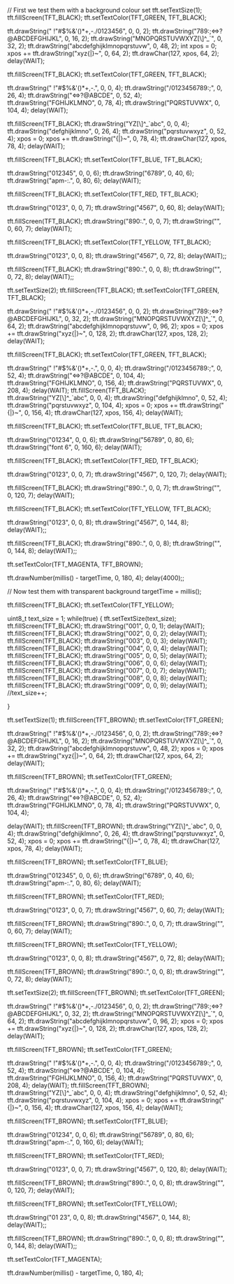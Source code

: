 
  // First we test them with a background colour set
  tft.setTextSize(1);
  tft.fillScreen(TFT_BLACK);
  tft.setTextColor(TFT_GREEN, TFT_BLACK);

  tft.drawString(" !\"#$%&'()*+,-./0123456", 0, 0, 2);
  tft.drawString("789:;<=>?@ABCDEFGHIJKL", 0, 16, 2);
  tft.drawString("MNOPQRSTUVWXYZ[\\]^_`", 0, 32, 2);
  tft.drawString("abcdefghijklmnopqrstuvw", 0, 48, 2);
  int xpos = 0;
  xpos += tft.drawString("xyz{|}~", 0, 64, 2);
  tft.drawChar(127, xpos, 64, 2);
  delay(WAIT);

  tft.fillScreen(TFT_BLACK);
  tft.setTextColor(TFT_GREEN, TFT_BLACK);

  tft.drawString(" !\"#$%&'()*+,-.", 0, 0, 4);
  tft.drawString("/0123456789:;", 0, 26, 4);
  tft.drawString("<=>?@ABCDE", 0, 52, 4);
  tft.drawString("FGHIJKLMNO", 0, 78, 4);
  tft.drawString("PQRSTUVWX", 0, 104, 4);
  delay(WAIT);

  tft.fillScreen(TFT_BLACK);
  tft.drawString("YZ[\\]^_`abc", 0, 0, 4);
  tft.drawString("defghijklmno", 0, 26, 4);
  tft.drawString("pqrstuvwxyz", 0, 52, 4);
  xpos = 0;
  xpos += tft.drawString("{|}~", 0, 78, 4);
  tft.drawChar(127, xpos, 78, 4);
  delay(WAIT);

  tft.fillScreen(TFT_BLACK);
  tft.setTextColor(TFT_BLUE, TFT_BLACK);

  tft.drawString("012345", 0, 0, 6);
  tft.drawString("6789", 0, 40, 6);
  tft.drawString("apm-:.", 0, 80, 6);
  delay(WAIT);

  tft.fillScreen(TFT_BLACK);
  tft.setTextColor(TFT_RED, TFT_BLACK);

  tft.drawString("0123", 0, 0, 7);
  tft.drawString("4567", 0, 60, 8);
  delay(WAIT);

  tft.fillScreen(TFT_BLACK);
  tft.drawString("890:.", 0, 0, 7);
  tft.drawString("", 0, 60, 7);
  delay(WAIT);

  tft.fillScreen(TFT_BLACK);
  tft.setTextColor(TFT_YELLOW, TFT_BLACK);

  tft.drawString("0123", 0, 0, 8);
  tft.drawString("4567", 0, 72, 8);
  delay(WAIT);;

  tft.fillScreen(TFT_BLACK);
  tft.drawString("890:.", 0, 0, 8);
  tft.drawString("", 0, 72, 8);
  delay(WAIT);;

  tft.setTextSize(2);
  tft.fillScreen(TFT_BLACK);
  tft.setTextColor(TFT_GREEN, TFT_BLACK);

  tft.drawString(" !\"#$%&'()*+,-./0123456", 0, 0, 2);
  tft.drawString("789:;<=>?@ABCDEFGHIJKL", 0, 32, 2);
  tft.drawString("MNOPQRSTUVWXYZ[\\]^_`", 0, 64, 2);
  tft.drawString("abcdefghijklmnopqrstuvw", 0, 96, 2);
  xpos = 0;
  xpos += tft.drawString("xyz{|}~", 0, 128, 2);
  tft.drawChar(127, xpos, 128, 2);
  delay(WAIT);

  tft.fillScreen(TFT_BLACK);
  tft.setTextColor(TFT_GREEN, TFT_BLACK);

  tft.drawString(" !\"#$%&'()*+,-.", 0, 0, 4);
  tft.drawString("/0123456789:;", 0, 52, 4);
  tft.drawString("<=>?@ABCDE", 0, 104, 4);
  tft.drawString("FGHIJKLMNO", 0, 156, 4);
  tft.drawString("PQRSTUVWX", 0, 208, 4);
  delay(WAIT);
  tft.fillScreen(TFT_BLACK);
  tft.drawString("YZ[\\]^_`abc", 0, 0, 4);
  tft.drawString("defghijklmno", 0, 52, 4);
  tft.drawString("pqrstuvwxyz", 0, 104, 4);
  xpos = 0;
  xpos += tft.drawString("{|}~", 0, 156, 4);
  tft.drawChar(127, xpos, 156, 4);
  delay(WAIT);

  tft.fillScreen(TFT_BLACK);
  tft.setTextColor(TFT_BLUE, TFT_BLACK);

  tft.drawString("01234", 0, 0, 6);
  tft.drawString("56789", 0, 80, 6);
  tft.drawString("font 6", 0, 160, 6);
  delay(WAIT);

  tft.fillScreen(TFT_BLACK);
  tft.setTextColor(TFT_RED, TFT_BLACK);

  tft.drawString("0123", 0, 0, 7);
  tft.drawString("4567", 0, 120, 7);
  delay(WAIT);

  tft.fillScreen(TFT_BLACK);
  tft.drawString("890:.", 0, 0, 7);
  tft.drawString("", 0, 120, 7);
  delay(WAIT);

  tft.fillScreen(TFT_BLACK);
  tft.setTextColor(TFT_YELLOW, TFT_BLACK);

  tft.drawString("0123", 0, 0, 8);
  tft.drawString("4567", 0, 144, 8);
  delay(WAIT);;

  tft.fillScreen(TFT_BLACK);
  tft.drawString("890:.", 0, 0, 8);
  tft.drawString("", 0, 144, 8);
  delay(WAIT);;

  tft.setTextColor(TFT_MAGENTA, TFT_BROWN);

  tft.drawNumber(millis() - targetTime, 0, 180, 4);
  delay(4000);;

  // Now test them with transparent background
  targetTime = millis();

  tft.fillScreen(TFT_BLACK);
  tft.setTextColor(TFT_YELLOW);


  uint8_t text_size = 1;
  while(true)
  {
      tft.setTextSize(text_size);
      tft.fillScreen(TFT_BLACK);
      tft.drawString("001", 0, 0, 1);
      delay(WAIT);
      tft.fillScreen(TFT_BLACK);
      tft.drawString("002", 0, 0, 2);
      delay(WAIT);
      tft.fillScreen(TFT_BLACK);
      tft.drawString("003", 0, 0, 3);
      delay(WAIT);
      tft.fillScreen(TFT_BLACK);
      tft.drawString("004", 0, 0, 4);
      delay(WAIT);
      tft.fillScreen(TFT_BLACK);
      tft.drawString("005", 0, 0, 5);
      delay(WAIT);
      tft.fillScreen(TFT_BLACK);
      tft.drawString("006", 0, 0, 6);
      delay(WAIT);
      tft.fillScreen(TFT_BLACK);
      tft.drawString("007", 0, 0, 7);
      delay(WAIT);
      tft.fillScreen(TFT_BLACK);
      tft.drawString("008", 0, 0, 8);
      delay(WAIT);
      tft.fillScreen(TFT_BLACK);
      tft.drawString("009", 0, 0, 9);
      delay(WAIT);
      //text_size++;

  }

  tft.setTextSize(1);
  tft.fillScreen(TFT_BROWN);
  tft.setTextColor(TFT_GREEN);

  tft.drawString(" !\"#$%&'()*+,-./0123456", 0, 0, 2);
  tft.drawString("789:;<=>?@ABCDEFGHIJKL", 0, 16, 2);
  tft.drawString("MNOPQRSTUVWXYZ[\\]^_`", 0, 32, 2);
  tft.drawString("abcdefghijklmnopqrstuvw", 0, 48, 2);
  xpos = 0;
  xpos += tft.drawString("xyz{|}~", 0, 64, 2);
  tft.drawChar(127, xpos, 64, 2);
  delay(WAIT);

  tft.fillScreen(TFT_BROWN);
  tft.setTextColor(TFT_GREEN);

  tft.drawString(" !\"#$%&'()*+,-.", 0, 0, 4);
  tft.drawString("/0123456789:;", 0, 26, 4);
  tft.drawString("<=>?@ABCDE", 0, 52, 4);
  tft.drawString("FGHIJKLMNO", 0, 78, 4);
  tft.drawString("PQRSTUVWX", 0, 104, 4);

  delay(WAIT);
  tft.fillScreen(TFT_BROWN);
  tft.drawString("YZ[\\]^_`abc", 0, 0, 4);
  tft.drawString("defghijklmno", 0, 26, 4);
  tft.drawString("pqrstuvwxyz", 0, 52, 4);
  xpos = 0;
  xpos += tft.drawString("{|}~", 0, 78, 4);
  tft.drawChar(127, xpos, 78, 4);
  delay(WAIT);

  tft.fillScreen(TFT_BROWN);
  tft.setTextColor(TFT_BLUE);

  tft.drawString("012345", 0, 0, 6);
  tft.drawString("6789", 0, 40, 6);
  tft.drawString("apm-:.", 0, 80, 6);
  delay(WAIT);

  tft.fillScreen(TFT_BROWN);
  tft.setTextColor(TFT_RED);

  tft.drawString("0123", 0, 0, 7);
  tft.drawString("4567", 0, 60, 7);
  delay(WAIT);

  tft.fillScreen(TFT_BROWN);
  tft.drawString("890:.", 0, 0, 7);
  tft.drawString("", 0, 60, 7);
  delay(WAIT);

  tft.fillScreen(TFT_BROWN);
  tft.setTextColor(TFT_YELLOW);

  tft.drawString("0123", 0, 0, 8);
  tft.drawString("4567", 0, 72, 8);
  delay(WAIT);

  tft.fillScreen(TFT_BROWN);
  tft.drawString("890:.", 0, 0, 8);
  tft.drawString("", 0, 72, 8);
  delay(WAIT);

  tft.setTextSize(2);
  tft.fillScreen(TFT_BROWN);
  tft.setTextColor(TFT_GREEN);

  tft.drawString(" !\"#$%&'()*+,-./0123456", 0, 0, 2);
  tft.drawString("789:;<=>?@ABCDEFGHIJKL", 0, 32, 2);
  tft.drawString("MNOPQRSTUVWXYZ[\\]^_`", 0, 64, 2);
  tft.drawString("abcdefghijklmnopqrstuvw", 0, 96, 2);
  xpos = 0;
  xpos += tft.drawString("xyz{|}~", 0, 128, 2);
  tft.drawChar(127, xpos, 128, 2);
  delay(WAIT);

  tft.fillScreen(TFT_BROWN);
  tft.setTextColor(TFT_GREEN);

  tft.drawString(" !\"#$%&'()*+,-.", 0, 0, 4);
  tft.drawString("/0123456789:;", 0, 52, 4);
  tft.drawString("<=>?@ABCDE", 0, 104, 4);
  tft.drawString("FGHIJKLMNO", 0, 156, 4);
  tft.drawString("PQRSTUVWX", 0, 208, 4);
  delay(WAIT);
  tft.fillScreen(TFT_BROWN);
  tft.drawString("YZ[\\]^_`abc", 0, 0, 4);
  tft.drawString("defghijklmno", 0, 52, 4);
  tft.drawString("pqrstuvwxyz", 0, 104, 4);
  xpos = 0;
  xpos += tft.drawString("{|}~", 0, 156, 4);
  tft.drawChar(127, xpos, 156, 4);
  delay(WAIT);

  tft.fillScreen(TFT_BROWN);
  tft.setTextColor(TFT_BLUE);

  tft.drawString("01234", 0, 0, 6);
  tft.drawString("56789", 0, 80, 6);
  tft.drawString("apm-:.", 0, 160, 6);
  delay(WAIT);

  tft.fillScreen(TFT_BROWN);
  tft.setTextColor(TFT_RED);

  tft.drawString("0123", 0, 0, 7);
  tft.drawString("4567", 0, 120, 8);
  delay(WAIT);

  tft.fillScreen(TFT_BROWN);
  tft.drawString("890:.", 0, 0, 8);
  tft.drawString("", 0, 120, 7);
  delay(WAIT);

  tft.fillScreen(TFT_BROWN);
  tft.setTextColor(TFT_YELLOW);

  tft.drawString("01 23", 0, 0, 8);
  tft.drawString("4567", 0, 144, 8);
  delay(WAIT);;

  tft.fillScreen(TFT_BROWN);
  tft.drawString("890:.", 0, 0, 8);
  tft.drawString("", 0, 144, 8);
  delay(WAIT);;

  tft.setTextColor(TFT_MAGENTA);

  tft.drawNumber(millis() - targetTime, 0, 180, 4);
